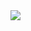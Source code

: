 <img src="https://github-readme-stats.vercel.app/api?username=strakexe&&show_icons=true&title_color=ffffff&icon_color=bb2acf&text_color=daf7dc&bg_color=151515">
